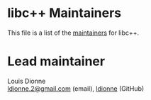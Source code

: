 # libc++ Maintainers

This file is a list of the
[maintainers](https://llvm.org/docs/DeveloperPolicy.html#maintainers) for
libc++.

# Lead maintainer

Louis Dionne \
ldionne.2@gmail.com (email), [ldionne](https://github.com/ldionne) (GitHub)